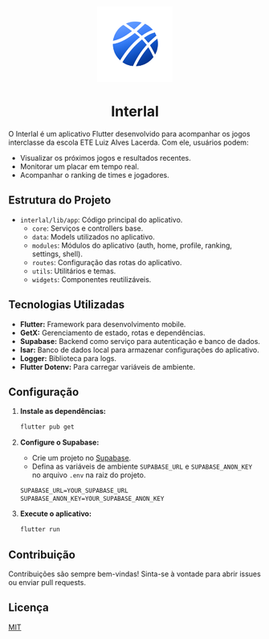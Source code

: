 <p align="center">
  <img src="assets/images/logo.png" alt="Interlal Logo" width="150"/>
</p>

<h1 align="center">Interlal</h1>

O Interlal é um aplicativo Flutter desenvolvido para acompanhar os jogos interclasse da escola ETE Luiz Alves Lacerda. Com ele, usuários podem:

*   Visualizar os próximos jogos e resultados recentes.
*   Monitorar um placar em tempo real.
*   Acompanhar o ranking de times e jogadores.

## Estrutura do Projeto
*   `interlal/lib/app`: Código principal do aplicativo.
    *   `core`: Serviços e controllers base.
    *   `data`: Models utilizados no aplicativo.
    *   `modules`: Módulos do aplicativo (auth, home, profile, ranking, settings, shell).
    *   `routes`: Configuração das rotas do aplicativo.
    *   `utils`: Utilitários e temas.
    *   `widgets`: Componentes reutilizáveis.

## Tecnologias Utilizadas

*   **Flutter:** Framework para desenvolvimento mobile.
*   **GetX:** Gerenciamento de estado, rotas e dependências.
*   **Supabase:** Backend como serviço para autenticação e banco de dados.
*   **Isar:** Banco de dados local para armazenar configurações do aplicativo.
*   **Logger:** Biblioteca para logs.
*   **Flutter Dotenv:** Para carregar variáveis de ambiente.

## Configuração

1.  **Instale as dependências:**

    ```bash
    flutter pub get
    ```

2.  **Configure o Supabase:**

    *   Crie um projeto no [Supabase](https://supabase.com/).
    *   Defina as variáveis de ambiente `SUPABASE_URL` e `SUPABASE_ANON_KEY` no arquivo `.env` na raiz do projeto.

    ```
    SUPABASE_URL=YOUR_SUPABASE_URL
    SUPABASE_ANON_KEY=YOUR_SUPABASE_ANON_KEY
    ```

3.  **Execute o aplicativo:**

    ```bash
    flutter run
    ```

## Contribuição

Contribuições são sempre bem-vindas! Sinta-se à vontade para abrir issues ou enviar pull requests.

## Licença

[MIT](LICENSE)
